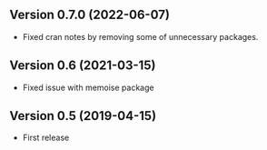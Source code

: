 ## Version 0.7.0  (2022-06-07)

- Fixed cran notes by removing some of unnecessary packages.

## Version 0.6  (2021-03-15)

- Fixed issue with memoise package

## Version 0.5  (2019-04-15)

- First release
